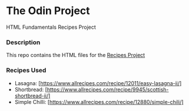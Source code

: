# The Odin Project
HTML Fundamentals Recipes Project

### Description
This repo contains the HTML files for the [Recipes Project](https://www.theodinproject.com/lessons/foundations-recipes)

### Recipes Used
* Lasagna: [https://www.allrecipes.com/recipe/12011/easy-lasagna-ii/]
* Shortbread: [https://www.allrecipes.com/recipe/9945/scottish-shortbread-ii/]
* Simple Chilli: [https://www.allrecipes.com/recipe/12880/simple-chili/]
